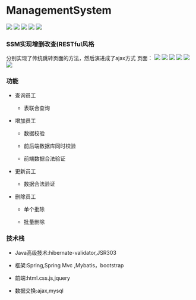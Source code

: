 # ManagementSystem
[![](https://img.shields.io/badge/JDK-1.8-brightgreen.svg)]()
[![](https://img.shields.io/hexpm/l/plug.svg)]()
[![](https://img.shields.io/badge/maven-v4.0.0-blue.svg)](http://maven.apache.org/)
[![](https://img.shields.io/badge/springframework-v4.0.0-orange.svg)](http://spring.io/projects)
[![](https://img.shields.io/badge/developer-WAng91An-red.svg)](https://github.com/WAng91An)
### SSM实现增删改查(RESTful风格
分别实现了传统跳转页面的方法，然后演进成了ajax方式
页面：
![](https://github.com/WAng91An/ManagementSystem/blob/master/png/add.png?raw=true)
![](https://github.com/WAng91An/ManagementSystem/blob/master/png/index.png?raw=true)
![](https://github.com/WAng91An/ManagementSystem/blob/master/png/update.png?raw=true)
![](https://github.com/WAng91An/ManagementSystem/blob/master/png/delete.png?raw=true)
![](https://github.com/WAng91An/ManagementSystem/blob/master/png/deleteAll.png?raw=true)
![](https://github.com/WAng91An/ManagementSystem/blob/master/png/结构.png?raw=true)
### 功能
- 查询员工

	- 表联合查询

- 增加员工

	- 数据校验

	- 前后端数据库同时校验

	- 前端数据合法验证

- 更新员工

	- 数据合法验证

- 删除员工

    - 单个批除

    - 批量删除

### 技术栈

- Java高级技术:hibernate-validator,JSR303

- 框架:Spring,Spring Mvc ,Mybatis，bootstrap

- 前端:html.css.js,jquery

- 数据交换:ajax,mysql

